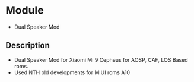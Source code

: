 # Module
- Dual Speaker Mod

## Description
- Dual Speaker Mod for Xiaomi Mi 9 Cepheus for AOSP, CAF, LOS Based roms.
- Used NTH old developments for MIUI roms A10